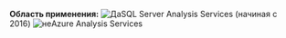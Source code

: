 **Область применения:** ![Да](media/yes.png)SQL Server Analysis Services (начиная с 2016) ![не](media/no.png)Azure Analysis Services
